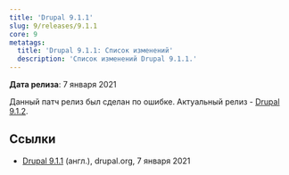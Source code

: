 ```yaml
---
title: 'Drupal 9.1.1'
slug: 9/releases/9.1.1
core: 9
metatags:
  title: 'Drupal 9.1.1: Список изменений'
  description: 'Список изменений Drupal 9.1.1.'
---
```


**Дата релиза**: 7 января 2021

Данный патч релиз был сделан по ошибке. Актуальный релиз - [Drupal 9.1.2](../9.1.2/index.md).

## Ссылки

- [Drupal 9.1.1](https://www.drupal.org/project/drupal/releases/9.1.1) (англ.), drupal.org, 7 января 2021